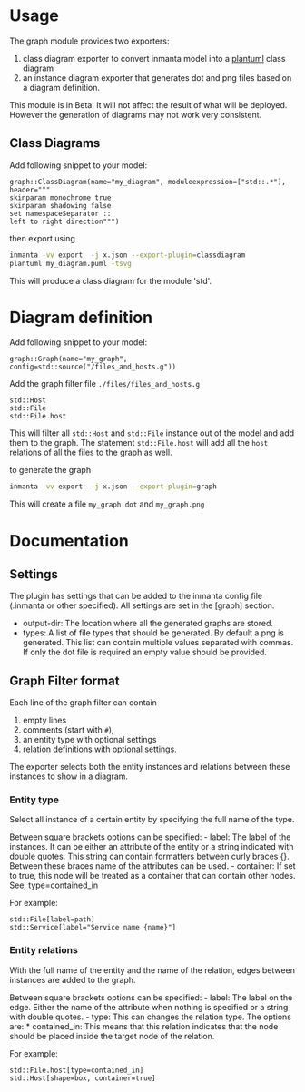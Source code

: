 # Usage

The graph module provides two exporters:
1. class diagram exporter to convert inmanta model into a [plantuml](https://plantuml.com/) class diagram
2. an instance diagram exporter that generates dot and png files based on a diagram definition.

This module is in Beta. It will not affect the result of what will be deployed. 
However the generation of diagrams may not work very consistent.


## Class Diagrams

Add following snippet to your model:

```inmanta
graph::ClassDiagram(name="my_diagram", moduleexpression=["std::.*"], header="""
skinparam monochrome true
skinparam shadowing false
set namespaceSeparator ::
left to right direction""")
```

then export using 

```bash
inmanta -vv export  -j x.json --export-plugin=classdiagram
plantuml my_diagram.puml -tsvg
```

This will produce a class diagram for the module 'std'.

# Diagram definition
Add following snippet to your model:

```inmanta
graph::Graph(name="my_graph", config=std::source("/files_and_hosts.g"))
```

Add the graph filter file `./files/files_and_hosts.g`
```
std::Host
std::File
std::File.host
```

This will filter all `std::Host` and `std::File` instance out of the model and add them to the graph. 
The statement `std::File.host` will add all the `host` relations of all the files to the graph as well. 

to generate the graph

```bash
inmanta -vv export  -j x.json --export-plugin=graph
```

This will create a file `my_graph.dot` and `my_graph.png`


# Documentation

## Settings

The plugin has settings that can be added to the inmanta config file (.inmanta or other specified). All settings are set in the
[graph] section.

- output-dir: The location where all the generated graphs are stored.
- types: A list of file types that should be generated. By default a png is generated. This list can contain multiple values
         separated with commas. If only the dot file is required an empty value should be provided.

## Graph Filter format 

Each line of the graph filter can contain 
 1. empty lines
 2. comments (start with `#`),
 3. an entity type with optional settings
 4. relation definitions with optional settings. 
 
The exporter selects both the entity instances and relations between these
instances to show in a diagram.

### Entity type 

Select all instance of a certain entity by specifying the full name of the type.

Between square brackets options can be specified:
    - label: The label of the instances. It can be either an attribute of the entity or a string indicated with double
             quotes. This string can contain formatters between curly braces {}. Between these braces name of the attributes
             can be used.
    - container: If set to true, this node will be treated as a container that can contain other nodes. See, type=contained_in

For example:
```
std::File[label=path]
std::Service[label="Service name {name}"]
```

### Entity relations

With the full name of the entity and the name of the relation, edges between instances are added to the graph.

Between square brackets options can be specified:
    - label: The label on the edge. Either the name of the attribute when nothing is specified or a string with double quotes.
    - type: This can changes the relation type. The options are:
        * contained_in: This means that this relation indicates that the node should be placed inside the target node of the
                        relation.

For example:
```
std::File.host[type=contained_in]
std::Host[shape=box, container=true]
```
